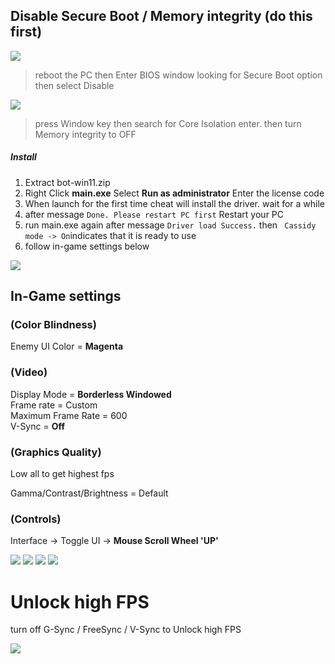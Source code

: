 ## Disable Secure Boot / Memory integrity (do this first)

![](https://blog.janjan.net/wp/wp-content/uploads/2022/10/asrock-uefi-secure-boot-enabled-02.jpg)
> reboot the PC then Enter BIOS window looking for Secure Boot option then select Disable

![](https://media.discordapp.net/attachments/1031662726046552084/1047121351405731881/image.png)
> press Window key then search for Core Isolation enter. then turn Memory integrity to OFF

##### Install

1. Extract bot-win11.zip
2. Right Click __main.exe__ Select __Run as administrator__ Enter the license code
3. When launch for the first time cheat will install the driver. wait for a while
4. after message ```Done. Please restart PC first``` Restart your PC
5. run main.exe again after message ```Driver load Success.``` then ``` Cassidy mode -> On```indicates that it is ready to use
6. follow in-game settings below

![](https://media.discordapp.net/attachments/1033371424972349440/1033398532129959987/unknown.png)

## In-Game settings

### (Color Blindness) <br />
Enemy UI Color  =  __Magenta__

### (Video) <br />
Display Mode = __Borderless Windowed__ <br />
Frame rate = Custom <br />
Maximum Frame Rate = 600 <br />
V-Sync = __Off__

### (Graphics Quality) <br />
Low all to get highest fps

Gamma/Contrast/Brightness = Default

### (Controls) <br />
Interface -> Toggle UI -> __Mouse Scroll Wheel 'UP'__

![](https://i.imgur.com/INbk0xj.png)
![](https://i.imgur.com/zkeczgN.png)
![](https://i.imgur.com/BC0bRWu.png)
![](https://media.discordapp.net/attachments/1034460902608617593/1046945759599276103/image.png?width=1083&height=609)

# Unlock high FPS

turn off G-Sync / FreeSync / V-Sync to Unlock high FPS

![](https://i.imgur.com/OsqeQf1.png)

